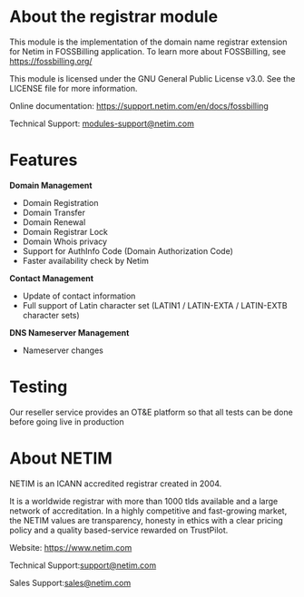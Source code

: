 # About the registrar module
This module is the implementation of the domain name registrar extension for Netim in FOSSBilling application.
To learn more about FOSSBilling, see https://fossbilling.org/

This module is licensed under the GNU General Public License v3.0. See the LICENSE file for more information.

Online documentation: https://support.netim.com/en/docs/fossbilling

Technical Support: modules-support@netim.com

# Features

__Domain Management__
- Domain Registration
- Domain Transfer
- Domain Renewal
- Domain Registrar Lock
- Domain Whois privacy
- Support for AuthInfo Code (Domain Authorization Code)
- Faster availability check by Netim

__Contact Management__
- Update of contact information
- Full support of Latin character set (LATIN1 / LATIN-EXTA / LATIN-EXTB character sets)

__DNS Nameserver Management__
- Nameserver changes

# Testing
Our reseller service provides an OT&E platform so that all tests can be done before going live in production

# About NETIM
NETIM is an ICANN accredited registrar created in 2004.

It is a worldwide registrar with more than 1000 tlds available and a large network of accreditation.
In a highly competitive and fast-growing market, the NETIM values are transparency, honesty in ethics with a clear pricing policy and a quality based-service rewarded on TrustPilot. 

Website: https://www.netim.com

Technical Support:support@netim.com

Sales Support:sales@netim.com